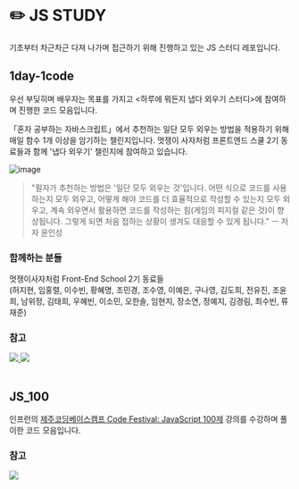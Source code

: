 # ✏️ JS STUDY
기초부터 차근차근 다져 나가며 접근하기 위해 진행하고 있는 JS 스터디 레포입니다.

## 1day-1code
우선 부딪히며 배우자는 목표를 가지고 <하루에 뭐든지 냅다 외우기 스터디>에 참여하며 진행한 코드 모음입니다.

「혼자 공부하는 자바스크립트」에서 추천하는 일단 모두 외우는 방법을 적용하기 위해 매일 함수 1개 이상을 암기하는 챌린지입니다.
멋쟁이 사자처럼 프론트엔드 스쿨 2기 동료들과 함께 '냅다 외우기' 챌린지에 참여하고 있습니다.

![image](https://user-images.githubusercontent.com/66389585/169963202-64450b2a-35ba-4bdf-9fd8-554f633f52ab.png)


> "필자가 추천하는 방법은 '일단 모두 외우는 것'입니다. 어떤 식으로 코드를 사용하는지 모두 외우고, 어떻게 해야 코드를 더 효율적으로 작성할 수 있는지 모두 외우고, 계속 외우면서 활용하면 코드를 작성하는 힘(게임의 피지컬 같은 것)이 향상됩니다. 그렇게 되면 처음 접하는 상황이 생겨도 대응할 수 있게 됩니다." ㅡ 저자 윤인성


### 함께하는 분들
멋쟁이사자처럼 Front-End School 2기 동료들  
(허지현, 임홍렬, 이수빈, 황혜명, 조민경, 조수영, 이예은, 구나영, 김도희, 전유진, 조윤희, 남위정, 김태희, 우혜빈, 이소민, 오한솔, 임현지, 장소연, 정예지, 김경림, 최수빈, 류재준)    

### 참고

<a href="https://velog.io/@plutoin/series/1%EC%9D%BC-1%ED%95%A8%EC%88%98-%EC%99%B8%EC%9A%B0%EA%B8%B0-%EC%B1%8C%EB%A6%B0%EC%A7%80">
  <img src="https://img.shields.io/badge/Velog-%2320C997.svg?style=flat-square&logo=velog&logoColor=white">
</a>
<a href="https://www.notion.so/a56dc06ab73348929658243aebe825ec?v=58151f6dc7684656ad2a7c218782c645">
  <img src="https://img.shields.io/badge/Notion-%23000000.svg?style=flat-square&logo=notion&logoColor=white">
</a>

<br>
<br>

## JS_100
인프런의 [제주코딩베이스캠프 Code Festival: JavaScript 100제](https://www.inflearn.com/course/%EC%A0%9C%EC%A3%BC%EC%BD%94%EB%94%A9-%EC%9E%90%EB%B0%94%EC%8A%A4%ED%81%AC%EB%A6%BD%ED%8A%B8-100%EC%A0%9C/dashboard) 강의를 수강하며 풀이한 코드 모음입니다.


### 참고
<a href="https://www.notion.so/watchusrise/JS-100-7417d5c1de6e4c4ebf28532d54942c61">
  <img src="https://img.shields.io/badge/Notion-%23000000.svg?style=flat-square&logo=notion&logoColor=white">
</a>